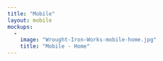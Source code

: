 ```yaml
---
title: "Mobile"
layout: mobile
mockups:
  -
    image: "Wrought-Iron-Works-mobile-home.jpg"
    title: "Mobile - Home"
---
```

